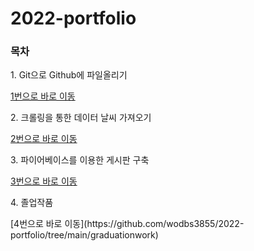 # 2022-portfolio

<h3>목차</h3>

<p>1. Git으로 Github에 파일올리기</p>

[1번으로 바로 이동](https://github.com/wodbs3855/2022-portfolio/tree/main/1.%20Git%EC%9D%84%20%EC%9D%B4%EC%9A%A9%ED%95%9C%20Github%EC%97%90%20%ED%8C%8C%EC%9D%BC%20%EC%98%AC%EB%A6%AC%EA%B8%B0) <br>

<p>2. 크롤링을 통한 데이터 날씨 가져오기</p>

[2번으로 바로 이동](https://github.com/wodbs3855/2022-portfolio/tree/main/2.%20%ED%81%AC%EB%A1%A4%EB%A7%81%EC%9D%84%20%ED%86%B5%ED%95%9C%20%EB%82%A0%EC%94%A8%20%EC%A0%95%EB%B3%B4%EA%B0%80%EC%A0%B8%EC%98%A4%EA%B8%B0) <br>

<p>3. 파이어베이스를 이용한 게시판 구축</p>

[3번으로 바로 이동](https://github.com/wodbs3855/2022-portfolio/tree/main/3.%20%ED%8C%8C%EC%9D%B4%EC%96%B4%EB%B2%A0%EC%9D%B4%EC%8A%A4%EB%A5%BC%20%EC%9D%B4%EC%9A%A9%ED%95%9C%20%EA%B2%8C%EC%8B%9C%ED%8C%90%20%EB%A7%8C%EB%93%A4%EA%B8%B0) <br>


<p>4. 졸업작품</p>
[4번으로 바로 이동](https://github.com/wodbs3855/2022-portfolio/tree/main/graduationwork) <br>


